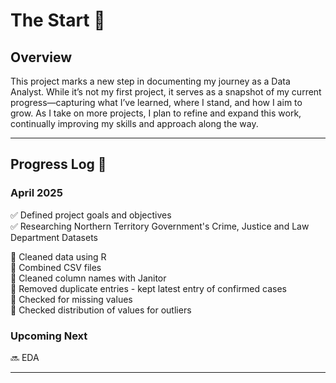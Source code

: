 # The Start 📍

## Overview  
This project marks a new step in documenting my journey as a Data Analyst. While it’s not my first project, it serves as a snapshot of my current progress—capturing what I’ve learned, where I stand, and how I aim to grow. As I take on more projects, I plan to refine and expand this work, continually improving my skills and approach along the way.

---

## Progress Log 📜  

### **April 2025**  
✅ Defined project goals and objectives  
✅ Researching Northern Territory Government's Crime, Justice and Law Department Datasets  

🧼 Cleaned data using R  
🧼 Combined CSV files  
🧼 Cleaned column names with Janitor  
🧼 Removed duplicate entries - kept latest entry of confirmed cases  
🧼 Checked for missing values  
🧼 Checked distribution of values for outliers




### **Upcoming Next**  
🔜 EDA

---
